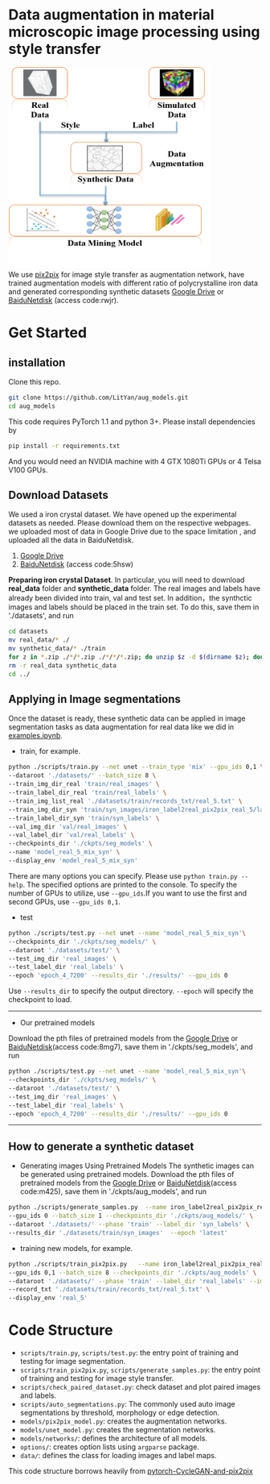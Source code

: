 # Data augmentation in material microscopic image processing using style transfer

<img src="./imgs/process.png" width="400" height="400" alt="data augmentation strategy"/><br>
We use [pix2pix](https://github.com/junyanz/pytorch-CycleGAN-and-pix2pix.git) for image style transfer as augmentation network, have trained augmentation models with different ratio of polycrystalline iron data and generated corresponding synthetic datasets [Google Drive](https://drive.google.com/drive/folders/1gaYX4draApnFKRZi5NSA0ggbBNoMimFP?usp=sharing) or [BaiduNetdisk](https://pan.baidu.com/s/1tdCBcQprOh9gFZuuqcPcOw) (access code:rwjr).

# Get Started
## installation
Clone this repo.
```bash
git clone https://github.com/LitYan/aug_models.git
cd aug_models
```
This code requires PyTorch 1.1 and python 3+. Please install dependencies by
```bash
pip install -r requirements.txt
```
And you would need an NVIDIA machine with 4 GTX 1080Ti GPUs or 4 Telsa V100 GPUs.

## Download Datasets
We used a iron crystal dataset. We have opened up the experimental datasets as needed. Please download them on the respective webpages. we uploaded most of data in Google Drive due to the space limitation , and uploaded all the data in BaiduNetdisk.
1. [Google Drive](https://drive.google.com/drive/folders/1DSePVowja0HyDmZ9g7Xlef4VW_YGqA_u?usp=sharing)
2. [BaiduNetdisk](https://pan.baidu.com/s/1Kdi-6-lJKI3c7prLRqVYVw) (access code:5hsw)

**Preparing iron crystal Dataset**. In particular, you will need to download **real_data** folder and **synthetic_data** folder. The real images and labels have already been divided into train, val and test set. In addition，the synthctic images and labels should be placed in the train set. To do this, save them in './datasets', and run
```bash
cd datasets
mv real_data/* ./
mv synthetic_data/* ./train
for z in *.zip ./*/*.zip ./*/*/*.zip; do unzip $z -d $(dirname $z); done
rm -r real_data synthetic_data
cd ../
```
## Applying in Image segmentations

Once the dataset is ready, these synthetic data can be applied in image segmentation tasks as data augmentation for real data like we did in [examples.ipynb](./examples.ipynb).

* train, for example.
```bash
python ./scripts/train.py --net unet --train_type 'mix' --gpu_ids 0,1 \
--dataroot './datasets/' --batch_size 8 \
--train_img_dir_real 'train/real_images' \
--train_label_dir_real 'train/real_labels' \
--train_img_list_real './datasets/train/records_txt/real_5.txt' \
--train_img_dir_syn 'train/syn_images/iron_label2real_pix2pix_real_5/latest' \
--train_label_dir_syn 'train/syn_labels' \
--val_img_dir 'val/real_images' \
--val_label_dir 'val/real_labels' \
--checkpoints_dir './ckpts/seg_models' \
--name 'model_real_5_mix_syn' \
--display_env 'model_real_5_mix_syn'
```
There are many options you can specify. Please use `python train.py --help`. The specified options are printed to the console. To specify the number of GPUs to utilize, use `--gpu_ids`.If you want to use the first and second GPUs, use `--gpu_ids 0,1`.

* test
```bash
python ./scripts/test.py --net unet --name 'model_real_5_mix_syn'\
--checkpoints_dir './ckpts/seg_models/' \
--dataroot './datasets/test/' \
--test_img_dir 'real_images' \
--test_label_dir 'real_labels' \
--epoch 'epoch_4_7200' --results_dir './results/' --gpu_ids 0
```
Use `--results_dir` to specify the output directory. `--epoch` will specify the checkpoint to load.
***
* Our pretrained models

Download the pth files of pretrained models from the [Google Drive](https://drive.google.com/drive/folders/1ZGARJIMT3nUw5pzw0ztD8Ql5OwS9aCW0?usp=sharing) or [BaiduNetdisk](https://pan.baidu.com/s/12I5YETYNTLCuhGsGR4205w)(access code:8mg7), save them in './ckpts/seg_models', and run
```bash
python ./scripts/test.py --net unet --name 'model_real_5_mix_syn'\
--checkpoints_dir './ckpts/seg_models/' \
--dataroot './datasets/test/' \
--test_img_dir 'real_images' \
--test_label_dir 'real_labels' \
--epoch 'epoch_4_7200' --results_dir './results/' --gpu_ids 0
```
***
## How to generate a synthetic dataset 
* Generating images Using Pretrained Models
The synthetic images can be generated using pretrained models.
Download the pth files of pretrained models from the [Google Drive](https://drive.google.com/drive/folders/152csoud9uHsxXEQNosucTPiWopFFAIFw?usp=sharing) or [BaiduNetdisk](https://pan.baidu.com/s/1jlx0aKRe4WA7JkbnQ8TMNg)(access code:m425), save them in './ckpts/aug_models', and run
```bash
python ./scripts/generate_samples.py  --name iron_label2real_pix2pix_real_5  --num_test 28800 \
--gpu_ids 0 --batch_size 1 --checkpoints_dir './ckpts/aug_models/' \
--dataroot './datasets/' --phase 'train' --label_dir 'syn_labels' \
--results_dir './datasets/train/syn_images'  --epoch 'latest'
```
* training new models, for example.
```bash
python ./scripts/train_pix2pix.py   --name iron_label2real_pix2pix_real_5 \
--gpu_ids 0,1 --batch_size 8 --checkpoints_dir './ckpts/aug_models' \
--dataroot './datasets/' --phase 'train' --label_dir 'real_labels' --image_dir 'real_images' \
--record_txt './datasets/train/records_txt/real_5.txt' \
--display_env 'real_5'
```
# Code Structure
- `scripts/train.py`, `scripts/test.py`: the entry point of training and testing for image segmentation.
- `scripts/train_pix2pix.py`, `scripts/generate_samples.py`: the entry point of training and testing for image style transfer.
- `scripts/check_paired_dataset.py`: check dataset and plot paired images and labels.
- `scripts/auto_segmentations.py`: The commonly used auto image segmentations by threshold, morphology or edge detection.
- `models/pix2pix_model.py`: creates the augmentation networks.
- `models/unet_model.py`: creates the segmentation networks.
- `models/networks/`: defines the architecture of all models.
- `options/`: creates option lists using `argparse` package.
- `data/`: defines the class for loading images and label maps.

This code structure borrows heavily from [pytorch-CycleGAN-and-pix2pix](https://github.com/junyanz/pytorch-CycleGAN-and-pix2pix.git)
